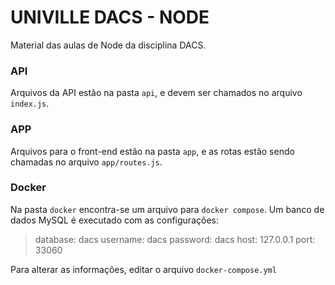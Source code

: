 # UNIVILLE DACS - NODE

Material das aulas de Node da disciplina DACS.

### API

Arquivos da API estão na pasta ```api```, e devem ser chamados no arquivo ```index.js```.

### APP

Arquivos para o front-end estão na pasta ```app```, e as rotas estão sendo chamadas no arquivo ```app/routes.js```.

### Docker

Na pasta ```docker``` encontra-se um arquivo para ```docker compose```.
Um banco de dados MySQL é executado com as configurações:

> database: dacs
> username: dacs
> password: dacs
> host: 127.0.0.1
> port: 33060

Para alterar as informações, editar o arquivo ```docker-compose.yml```

